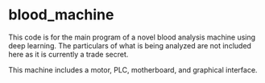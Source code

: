 # blood_machine

This code is for the main program of a novel blood analysis machine using deep learning.  The particulars of what is being analyzed are not included here as it is currently a trade secret.

This machine includes a motor, PLC, motherboard, and graphical interface.
